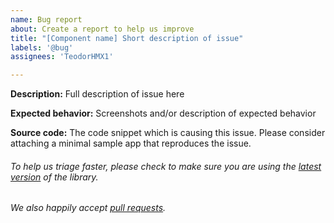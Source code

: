 ```yaml
---
name: Bug report
about: Create a report to help us improve
title: "[Component name] Short description of issue"
labels: '@bug'
assignees: 'TeodorHMX1'

---
```


**Description:** Full description of issue here

**Expected behavior:** Screenshots and/or description of expected behavior

**Source code:** The code snippet which is causing this issue. Please consider attaching a minimal sample app that reproduces the issue.

###### To help us triage faster, please check to make sure you are using the [latest version](https://github.com/zeoflow/anidero/releases) of the library.
###### We also happily accept [pull requests](https://github.com/zeoflow/anidero/pulls).
